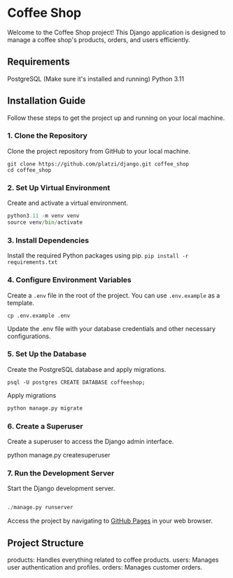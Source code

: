 # Coffee Shop

Welcome to the Coffee Shop project! This Django application is designed to manage a coffee shop's products, orders, and users efficiently.

## Requirements

PostgreSQL (Make sure it's installed and running)
Python 3.11

## Installation Guide

Follow these steps to get the project up and running on your local machine.

### 1. Clone the Repository

Clone the project repository from GitHub to your local machine.

```git
git clone https://github.com/platzi/django.git coffee_shop
cd coffee_shop
```

### 2. Set Up Virtual Environment

Create and activate a virtual environment.

```python
python3.11 -m venv venv 
source venv/bin/activate 
```

### 3. Install Dependencies

Install the required Python packages using pip.
`pip install -r requirements.txt`

### 4. Configure Environment Variables

Create a ` .env `  file in the root of the project. You can use `.env.example` as a template.

`cp .env.example .env`

Update the .env file with your database credentials and other necessary configurations.

### 5. Set Up the Database

Create the PostgreSQL database and apply migrations.

```postgres
psql -U postgres CREATE DATABASE coffeeshop;
```

Apply migrations

```python
python manage.py migrate
```

### 6. Create a Superuser

Create a superuser to access the Django admin interface.

python manage.py createsuperuser

### 7. Run the Development Server

Start the Django development server.

```python

./manage.py runserver
```

Access the project by navigating to [GitHub Pages](http://127.0.0.1:8000 ) in your web browser.

## Project Structure

products: Handles everything related to coffee products.
users: Manages user authentication and profiles.
orders: Manages customer orders.
